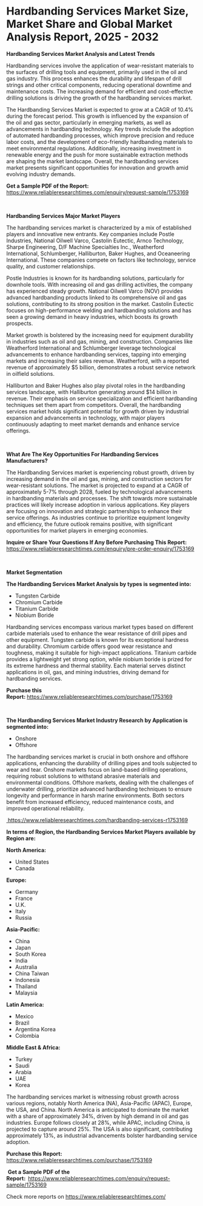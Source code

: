 <p><h1>Hardbanding Services Market Size, Market Share and Global Market Analysis Report, 2025 - 2032</h1></p><p><strong>Hardbanding Services Market Analysis and Latest Trends</strong></p>
<p><p>Hardbanding services involve the application of wear-resistant materials to the surfaces of drilling tools and equipment, primarily used in the oil and gas industry. This process enhances the durability and lifespan of drill strings and other critical components, reducing operational downtime and maintenance costs. The increasing demand for efficient and cost-effective drilling solutions is driving the growth of the hardbanding services market.</p><p>The Hardbanding Services Market is expected to grow at a CAGR of 10.4% during the forecast period. This growth is influenced by the expansion of the oil and gas sector, particularly in emerging markets, as well as advancements in hardbanding technology. Key trends include the adoption of automated hardbanding processes, which improve precision and reduce labor costs, and the development of eco-friendly hardbanding materials to meet environmental regulations. Additionally, increasing investment in renewable energy and the push for more sustainable extraction methods are shaping the market landscape. Overall, the hardbanding services market presents significant opportunities for innovation and growth amid evolving industry demands.</p></p>
<p><strong>Get a Sample PDF of the Report:&nbsp;</strong> <a href="https://www.reliableresearchtimes.com/enquiry/request-sample/1753169?utm_campaign=3355&utm_medium=2&utm_source=Github&utm_content=ia&utm_term=09032025&utm_id=hardbanding-services">https://www.reliableresearchtimes.com/enquiry/request-sample/1753169</a></p>
<p>&nbsp;</p>
<p><strong>Hardbanding Services Major Market Players</strong></p>
<p><p>The hardbanding services market is characterized by a mix of established players and innovative new entrants. Key companies include Postle Industries, National Oilwell Varco, Castolin Eutectic, Arnco Technology, Sharpe Engineering, D/F Machine Specialties Inc., Weatherford International, Schlumberger, Halliburton, Baker Hughes, and Oceaneering International. These companies compete on factors like technology, service quality, and customer relationships.</p><p>Postle Industries is known for its hardbanding solutions, particularly for downhole tools. With increasing oil and gas drilling activities, the company has experienced steady growth. National Oilwell Varco (NOV) provides advanced hardbanding products linked to its comprehensive oil and gas solutions, contributing to its strong position in the market. Castolin Eutectic focuses on high-performance welding and hardbanding solutions and has seen a growing demand in heavy industries, which boosts its growth prospects.</p><p>Market growth is bolstered by the increasing need for equipment durability in industries such as oil and gas, mining, and construction. Companies like Weatherford International and Schlumberger leverage technological advancements to enhance hardbanding services, tapping into emerging markets and increasing their sales revenue. Weatherford, with a reported revenue of approximately $5 billion, demonstrates a robust service network in oilfield solutions.</p><p>Halliburton and Baker Hughes also play pivotal roles in the hardbanding services landscape, with Halliburton generating around $14 billion in revenue. Their emphasis on service specialization and efficient hardbanding techniques set them apart from competitors. Overall, the hardbanding services market holds significant potential for growth driven by industrial expansion and advancements in technology, with major players continuously adapting to meet market demands and enhance service offerings.</p></p>
<p>&nbsp;</p>
<p><strong>What Are The Key Opportunities For Hardbanding Services Manufacturers?</strong></p>
<p><p>The Hardbanding Services market is experiencing robust growth, driven by increasing demand in the oil and gas, mining, and construction sectors for wear-resistant solutions. The market is projected to expand at a CAGR of approximately 5-7% through 2028, fueled by technological advancements in hardbanding materials and processes. The shift towards more sustainable practices will likely increase adoption in various applications. Key players are focusing on innovation and strategic partnerships to enhance their service offerings. As industries continue to prioritize equipment longevity and efficiency, the future outlook remains positive, with significant opportunities for market players in emerging economies.</p></p>
<p><strong>Inquire or Share Your Questions If Any Before Purchasing This Report:</strong> <a href="https://www.reliableresearchtimes.com/enquiry/pre-order-enquiry/1753169?utm_campaign=3355&utm_medium=2&utm_source=Github&utm_content=ia&utm_term=09032025&utm_id=hardbanding-services">https://www.reliableresearchtimes.com/enquiry/pre-order-enquiry/1753169</a></p>
<p>&nbsp;</p>
<p><strong>Market Segmentation</strong></p>
<p><strong>The Hardbanding Services Market Analysis by types is segmented into:</strong></p>
<p><ul><li>Tungsten Carbide</li><li>Chromium Carbide</li><li>Titanium Carbide</li><li>Niobium Boride</li></ul></p>
<p><p>Hardbanding services encompass various market types based on different carbide materials used to enhance the wear resistance of drill pipes and other equipment. Tungsten carbide is known for its exceptional hardness and durability. Chromium carbide offers good wear resistance and toughness, making it suitable for high-impact applications. Titanium carbide provides a lightweight yet strong option, while niobium boride is prized for its extreme hardness and thermal stability. Each material serves distinct applications in oil, gas, and mining industries, driving demand for hardbanding services.</p></p>
<p><strong>Purchase this Report:&nbsp;</strong><a href="https://www.reliableresearchtimes.com/purchase/1753169?utm_campaign=3355&utm_medium=2&utm_source=Github&utm_content=ia&utm_term=09032025&utm_id=hardbanding-services">https://www.reliableresearchtimes.com/purchase/1753169</a></p>
<p>&nbsp;</p>
<p><strong>The Hardbanding Services Market Industry Research by Application is segmented into:</strong></p>
<p><ul><li>Onshore</li><li>Offshore</li></ul></p>
<p><p>The hardbanding services market is crucial in both onshore and offshore applications, enhancing the durability of drilling pipes and tools subjected to wear and tear. Onshore markets focus on land-based drilling operations, requiring robust solutions to withstand abrasive materials and environmental conditions. Offshore markets, dealing with the challenges of underwater drilling, prioritize advanced hardbanding techniques to ensure longevity and performance in harsh marine environments. Both sectors benefit from increased efficiency, reduced maintenance costs, and improved operational reliability.</p></p>
<p><a href="https://www.reliableresearchtimes.com/hardbanding-services-r1753169?utm_campaign=3355&utm_medium=2&utm_source=Github&utm_content=ia&utm_term=09032025&utm_id=hardbanding-services">&nbsp;https://www.reliableresearchtimes.com/hardbanding-services-r1753169</a></p>
<p><strong>In terms of Region, the Hardbanding Services Market Players available by Region are:</strong></p>
<p>
    <p> <strong> North America: </strong>
        <ul>
            <li>United States</li>
            <li>Canada</li>
        </ul>
        </p> 
    <p> <strong> Europe: </strong>
        <ul>
            <li>Germany</li>
            <li>France</li>
            <li>U.K.</li>
            <li>Italy</li>
            <li>Russia</li>
        </ul>
        </p> 
    <p> <strong> Asia-Pacific: </strong>
        <ul>
            <li>China</li>
            <li>Japan</li>
            <li>South Korea</li>
            <li>India</li>
            <li>Australia</li>
            <li>China Taiwan</li>
            <li>Indonesia</li>
            <li>Thailand</li>
            <li>Malaysia</li>
        </ul>
        </p> 
    <p> <strong> Latin America: </strong>
        <ul>
            <li>Mexico</li>
            <li>Brazil</li>
            <li>Argentina Korea</li>
            <li>Colombia</li>
        </ul>
        </p> 
    <p> <strong> Middle East & Africa: </strong>
        <ul>
            <li>Turkey</li>
            <li>Saudi</li>
            <li>Arabia</li>
            <li>UAE</li>
            <li>Korea</li>
        </ul>
    </p>
    </p>
<p><p>The hardbanding services market is witnessing robust growth across various regions, notably North America (NA), Asia-Pacific (APAC), Europe, the USA, and China. North America is anticipated to dominate the market with a share of approximately 34%, driven by high demand in oil and gas industries. Europe follows closely at 28%, while APAC, including China, is projected to capture around 25%. The USA is also significant, contributing approximately 13%, as industrial advancements bolster hardbanding service adoption.</p></p>
<p><strong>Purchase this Report: </strong><a href="https://www.reliableresearchtimes.com/purchase/1753169?utm_campaign=3355&utm_medium=2&utm_source=Github&utm_content=ia&utm_term=09032025&utm_id=hardbanding-services">https://www.reliableresearchtimes.com/purchase/1753169</a></p>
<p>&nbsp;<strong>Get a Sample PDF of the Report:&nbsp;&nbsp;</strong><a href="https://www.reliableresearchtimes.com/enquiry/request-sample/1753169?utm_campaign=3355&utm_medium=2&utm_source=Github&utm_content=ia&utm_term=09032025&utm_id=hardbanding-services">https://www.reliableresearchtimes.com/enquiry/request-sample/1753169</a></p>
<p><strong></strong></p>
<p>Check more reports on <a href="https://www.reliableresearchtimes.com/?utm_campaign=3355&utm_medium=2&utm_source=Github&utm_content=ia&utm_term=09032025&utm_id=hardbanding-services">https://www.reliableresearchtimes.com/</a></p>